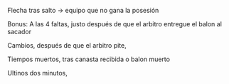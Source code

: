 Flecha tras salto -> equipo que no gana la posesión

Bonus: A las 4 faltas, justo después de que el arbitro entregue el balon al sacador

Cambios, después de que el arbitro pite,

Tiempos muertos, tras canasta recibida o balon muerto

Ultinos dos minutos,